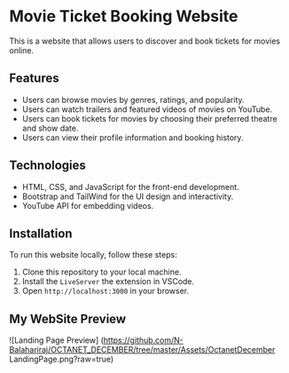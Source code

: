 # Movie Ticket Booking Website

This is a website that allows users to discover and book tickets for movies online.

## Features

- Users can browse movies by genres, ratings, and popularity.
- Users can watch trailers and featured videos of movies on YouTube.
- Users can book tickets for movies by choosing their preferred theatre and show date.
- Users can view their profile information and booking history.

## Technologies

- HTML, CSS, and JavaScript for the front-end development.
- Bootstrap and TailWind for the UI design and interactivity.
- YouTube API for embedding videos.

## Installation

To run this website locally, follow these steps:

1. Clone this repository to your local machine.
2. Install the `LiveServer` the extension in VSCode.
3. Open `http://localhost:3000` in your browser.

## My WebSite Preview

![Landing Page Preview] (https://github.com/N-Balahariraj/OCTANET_DECEMBER/tree/master/Assets/OctanetDecember  LandingPage.png?raw=true)
